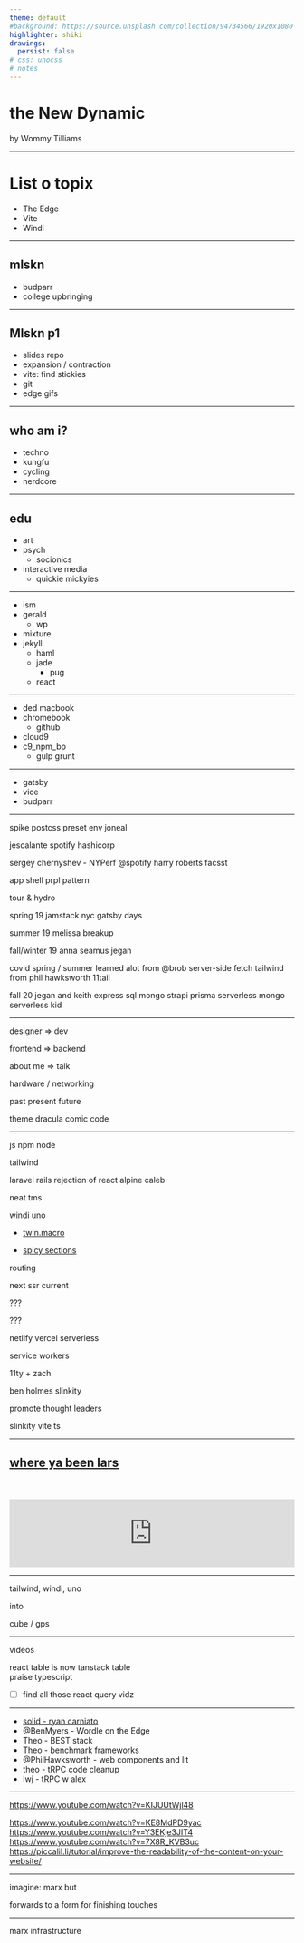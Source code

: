 ```yaml
---
theme: default
#background: https://source.unsplash.com/collection/94734566/1920x1080
highlighter: shiki
drawings:
  persist: false
# css: unocss
# notes
---
```


# the New Dynamic

by Wommy Tilliams

<!--
The last comment block of each slide will be treated as slide notes. It will be visible and editable in Presenter Mode along with the slide. [Read more in the docs](https://sli.dev/guide/syntax.html#notes)
-->

---

# List o topix

- The Edge
- Vite
- Windi

---

## mlskn

- budparr
- college upbringing

---

## Mlskn p1

- slides repo
- expansion / contraction
- vite: find stickies
- git
- edge gifs

---

## who am i?

- techno
- kungfu
- cycling
- nerdcore

---

## edu

- art
- psych
  - socionics
- interactive media
  - quickie mickyies

---

- ism
- gerald
  - wp
- mixture
- jekyll
  - haml
  - jade
    - pug
  - react

---

- ded macbook
- chromebook
  - github
- cloud9
- c9_npm_bp
  - gulp grunt

---

- gatsby
- vice
- budparr

<!-- take a minute to thank budparr -->

---

spike
postcss preset env
joneal

jescalante
  spotify
  hashicorp

sergey chernyshev - NYPerf
  @spotify
    harry roberts
      facsst

app shell
prpl pattern

tour & hydro

spring 19
  jamstack nyc
  gatsby days

summer 19
  melissa breakup

fall/winter 19
  anna
  seamus
  jegan

covid spring / summer
  learned alot from @brob
    server-side fetch
  tailwind from phil hawksworth
    11tail

fall 20
  jegan and keith
    express
    sql
    mongo
    strapi
    prisma
    serverless
      mongo serverless kid

---

designer => dev

frontend => backend

about me => talk

hardware / networking

past present future

theme
  dracula
  comic code

---

js
  npm
  node

tailwind

laravel
rails
  rejection of react
alpine
  caleb

neat
tms

windi
uno

- [twin.macro](https://github.com/ben-rogerson/twin.macro)

- [spicy sections](https://css-tricks.com/spicy-sections/)

routing

next ssr
  current

???

???

netlify
vercel
  serverless

service workers

11ty + zach

ben holmes slinkity

promote thought leaders

slinkity 
  vite ts

---

## [where ya been lars](https://mclars.bandcamp.com/track/where-ya-been-lars-ii)

<br>
<br>

<iframe style="border: 0; width: 100%; height: 120px;" src="https://bandcamp.com/EmbeddedPlayer/album=898174936/size=large/bgcol=ffffff/linkcol=0687f5/tracklist=false/artwork=small/track=2809625709/transparent=true/" seamless><a href="https://mclars.bandcamp.com/album/the-zombie-dinosaur-lp">The Zombie Dinosaur LP by MC Lars</a></iframe>

---

tailwind, windi, uno

into 

cube / gps

---

videos

<!-- 
  <script type="module" src="https://cdn.jsdelivr.net/npm/@justinribeiro/lite-youtube@1.3.2/lite-youtube.js"></script>
  <lite-youtube videoid="O4IWJcafX8c"></lite-youtube>
-->

<Youtube id="O4IWJcafX8c" />

react table is now tanstack table  
praise typescript 

- [ ] find all those react query vidz

---

- [solid - ryan carniato](https://www.youtube.com/c/RyanCarniato9)
- @BenMyers - Wordle on the Edge <Youtube id="qMvQG47kzJ4" />
- Theo - BEST stack <Youtube id="PbjHxIuHduU" />
- Theo - benchmark frameworks <Youtube id="tO9olkl7bz0" />
- @PhilHawksworth - web components and lit <Youtube id="GxDSd8iv__M" />
- theo - tRPC code cleanup <Youtube id="PYUqYcPMPeQ" />
- lwj - tRPC w alex <Youtube id="GryES84SSEU" />

---

https://www.youtube.com/watch?v=KIJUUtWjl48

https://www.youtube.com/watch?v=KE8MdPD9yac
https://www.youtube.com/watch?v=Y3EKje3JIT4
https://www.youtube.com/watch?v=7X8R_KVB3uc
https://piccalil.li/tutorial/improve-the-readability-of-the-content-on-your-website/




---

imagine: marx but

forwards to a form
for finishing touches

---

marx infrastructure






















